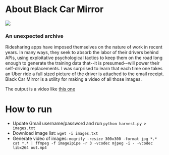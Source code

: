# About Black Car Mirror
![](https://marcdacosta.github.io/storage/blackcarslice.jpg)

### An unexpected archive
Ridesharing apps have imposed themselves on the nature of work in recent years. In many ways, they seek to absorb the labor of their drivers behind APIs, using exploitative psychological tactics to keep them on the road long enough to generate the training data that--it is presumed--will power their self-driving replacements. I was surprised to learn that each time one takes an Uber ride a full sized picture of the driver is attached to the email receipt. Black Car Mirror is a utility for making a video of all those images. 

The output is a video like [this one](https://vimeo.com/212105348)

# How to run

* Update Gmail username/password and run `python harvest.py > images.txt`
* Download image list: `wget -i images.txt`
* Generate video of images: `mogrify -resize 300x300 -format jpg *.*
cat *.* | ffmpeg -f image2pipe -r 3 -vcodec mjpeg -i - -vcodec libx264 out.mp4`
